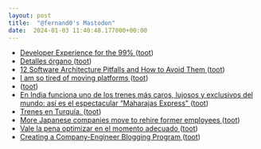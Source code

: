 ```yaml
---
layout: post
title:  "@fernand0's Mastodon"
date:  2024-01-03 11:40:48.177000+00:00
---
```

*  [Developer Experience for the 99% ](https://www.infoq.com/podcasts/developer-experience) ([toot](https://mastodon.social/@fernand0/111691828309243142))
*  [Detalles órgano ](https://www.flickr.com/photos/fernand0/53420243750) ([toot](https://mastodon.social/@fernand0/111691683672502100))
*  [12 Software Architecture Pitfalls and How to Avoid Them ](https://www.infoq.com/articles/avoid-architecture-pitfalls) ([toot](https://mastodon.social/@fernand0/111691535216619095))
*  [I am so tired of moving platforms ](https://dougbelshaw.com/blog/2023/12/27/i-am-so-tired-of-moving-platforms) ([toot](https://mastodon.social/@fernand0/111691274518740445))
*  [ ](https://mastodon.social/users/fernand0/statuses/111691087344675825/activity) ([toot](https://mastodon.social/users/fernand0/statuses/111691087344675825/activity))
*  [En India funciona uno de los trenes más caros, lujosos y exclusivos del mundo: así es el espectacular “Maharajas Express" ](https://www.xataka.com/transporte/india-funciona-uno-trenes-caros-lujosos-exclusivos-mundo-asi-espectacular-maharajas-expres) ([toot](https://mastodon.social/@fernand0/111689601682591633))
*  [Trenes en Turquía. ](https://avecesunafoto.wordpress.com/2024/01/02/trenes-en-turquia) ([toot](https://mastodon.social/@fernand0/111688105365233122))
*  [More Japanese companies move to rehire former employees ](https://www.japantimes.co.jp/business/2023/12/31/companies/japan-rehiring-former-emplyees) ([toot](https://mastodon.social/@fernand0/111687839183998762))
*  [Vale la pena optimizar en el momento adecuado ](https://fernand0.github.io//alphadev-ia-programacion) ([toot](https://mastodon.social/@fernand0/111687566686850543))
*  [Creating a Company-Engineer Blogging Program ](https://daedtech.com/creating-a-company-engineer-blogging-program) ([toot](https://mastodon.social/@fernand0/111687522768054031))
